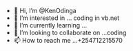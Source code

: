 - 👋 Hi, I’m @KenOdinga
- 👀 I’m interested in ... coding in vb.net 
- 🌱 I’m currently learning ...
- 💞️ I’m looking to collaborate on ...coding
- 📫 How to reach me ...+254712215570

<!---
KenOdinga/KenOdinga is a ✨ special ✨ repository because its `README.md` (this file) appears on your GitHub profile.
You can click the Preview link to take a look at your changes.
--->
